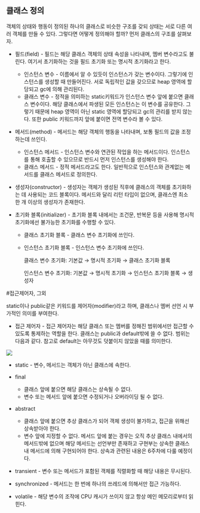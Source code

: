 ## 클래스 정의
객체의 상태와 행동이 정의된 하나의 클래스로 비슷한 구조를 갖되 상태는 서로 다른 여러 객체를 만들 수 있다. 그렇다면 어떻게 정의해야 할까? 먼저 클래스의 구조를 살펴보자.

- 필드(field) - 필드는 해당 클래스 객체의 상태 속성을 나타내며, 멤버 변수라고도 불린다. 여기서 초기화하는 것을 필드 초기화 또는 명시적 초기화라고 한다.

   - 인스턴스 변수 - 이름에서 알 수 있듯이 인스턴스가 갖는 변수이다. 그렇기에 인스턴스를 생성할 때 만들어진다. 서로 독립적인 값을 갖으므로 heap 영역에 할당되고 gc에 의해 관리된다.
   - 클래스 변수 - 정적을 의미하는 static키워드가 인스턴스 변수 앞에 붙으면 클래스 변수이다. 해당 클래스에서 파생된 모든 인스턴스는 이 변수를 공유한다. 그렇기 때문에 heap 영역이 아닌 static 영역에 할당되고 gc의 관리를 받지 않는다. 또한 public 키워드까지 앞에 붙이면 전역 변수라 볼 수 있다.

- 메서드(method) - 메서드는 해당 객체의 행동을 나타내며, 보통 필드의 값을 조정하는데 쓰인다.

   - 인스턴스 메서드 - 인스턴스 변수와 연관된 작업을 하는 메서드이다. 인스턴스를 통해 호출할 수 있으므로 반드시 먼저 인스턴스를 생성해야 한다.
   - 클래스 메서드 - 정적 메서드라고도 한다. 일반적으로 인스턴스와 관계없는 메서드를 클래스 메서드로 정의한다.
- 생성자(constructor) - 생성자는 객체가 생성된 직후에 클래스의 객체를 초기화하는 데 사용되는 코드 블록이다. 메서드와 달리 리턴 타입이 없으며, 클래스엔 최소 한 개 이상의 생성자가 존재한다.
- 초기화 블록(initializer) - 초기화 블록 내에서는 조건문, 반복문 등을 사용해 명시적 초기화에선 불가능한 초기화를 수행할 수 있다.

   - 클래스 초기화 블록 - 클래스 변수 초기화에 쓰인다.
   - 인스턴스 초기화 블록 - 인스턴스 변수 초기화에 쓰인다.

     클래스 변수 초기화: 기본값 → 명시적 초기화 → 클래스 초기화 블록
     
     인스턴스 변수 초기화: 기본값 → 명시적 초기화 → 인스턴스 초기화 블록 → 생성자

#접근제어자, 그외

static이나 public같은 키워드를 제어자(modifier)라고 하며, 클래스나 멤버 선언 시 부가적인 의미를 부여한다.

- 접근 제어자 - 접근 제어자는 해당 클래스 또는 멤버를 정해진 범위에서만 접근할 수 있도록 통제하는 역할을 한다. 클래스는 public과 default밖에 쓸 수 없다. 범위는 다음과 같다. 참고로 default는 아무것도 덧붙이지 않았을 때를 의미한다.

![](https://jeeneee.dev/static/f696bef2cc0494a8ba68c72411b52879/cad6c/access-modifier.png)

- static - 변수, 메서드는 객체가 아닌 클래스에 속한다.
- final

   - 클래스 앞에 붙으면 해당 클래스는 상속될 수 없다.
   - 변수 또는 메서드 앞에 붙으면 수정되거나 오버라이딩 될 수 없다.
- abstract

   - 클래스 앞에 붙으면 추상 클래스가 되어 객체 생성이 불가하고, 접근을 위해선 상속받아야 한다.
   - 변수 앞에 지정할 수 없다. 메서드 앞에 붙는 경우는 오직 추상 클래스 내에서의 메서드밖에 없으며 해당 메서드는 선언부만 존재하고 구현부는 상속한 클래스 내 메서드에 의해 구현되어야 한다. 상속과 관련된 내용은 6주차에 다룰 예정이다.
- transient - 변수 또는 메서드가 포함된 객체를 직렬화할 때 해당 내용은 무시된다.
- synchronized - 메서드는 한 번에 하나의 쓰레드에 의해서만 접근 가능하다.
- volatile - 해당 변수의 조작에 CPU 캐시가 쓰이지 않고 항상 메인 메모리로부터 읽힌다.
